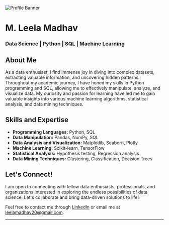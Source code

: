 ![Profile Banner]()

# M. Leela Madhav

### Data Science | Python | SQL | Machine Learning

## About Me

As a data enthusiast, I find immense joy in diving into complex datasets, extracting valuable information, and uncovering hidden patterns. Throughout my academic journey, I have honed my skills in Python programming and SQL, allowing me to effectively manipulate, analyze, and visualize data. My curiosity and passion for learning have led me to gain valuable insights into various machine learning algorithms, statistical analysis, and data mining techniques.

## Skills and Expertise

- **Programming Languages:** Python, SQL
- **Data Manipulation:** Pandas, NumPy, SQL
- **Data Analysis and Visualization:** Matplotlib, Seaborn, Plotly
- **Machine Learning:** Scikit-learn, TensorFlow
- **Statistical Analysis:** Hypothesis testing, Regression analysis
- **Data Mining Techniques:** Clustering, Classification, Decision Trees

## Let's Connect!

I am open to connecting with fellow data enthusiasts, professionals, and organizations interested in exploring the endless possibilities of data science. Let's collaborate and bring data-driven solutions to life!

Feel free to contact me through [LinkedIn](https://www.linkedin.com/in/leela-madhav/) or email me at leelamadhav20@gmail.com.

---

